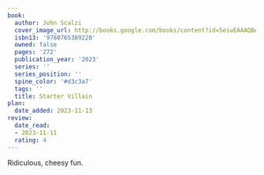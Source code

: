 ```yaml
---
book:
  author: John Scalzi
  cover_image_url: http://books.google.com/books/content?id=5eiuEAAAQBAJ&printsec=frontcover&img=1&zoom=1&source=gbs_api
  isbn13: '9780765389220'
  owned: false
  pages: '272'
  publication_year: '2023'
  series: ''
  series_position: ''
  spine_color: '#d3c3a7'
  tags: ''
  title: Starter Villain
plan:
  date_added: 2023-11-13
review:
  date_read:
  - 2023-11-11
  rating: 4
---
```

Ridiculous, cheesy fun.
